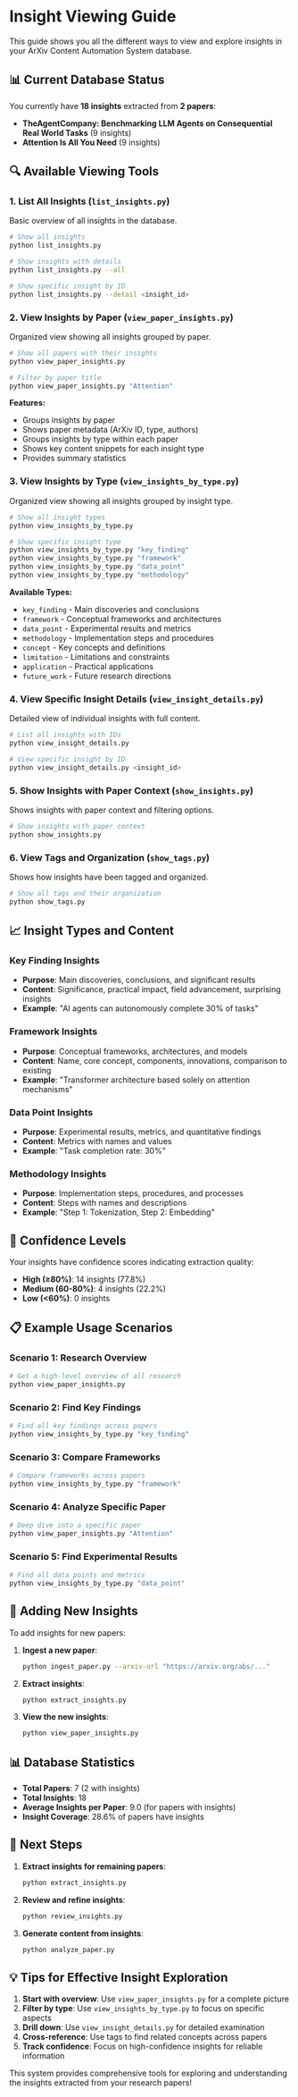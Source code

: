 # Insight Viewing Guide

This guide shows you all the different ways to view and explore insights in your ArXiv Content Automation System database.

## 📊 Current Database Status

You currently have **18 insights** extracted from **2 papers**:
- **TheAgentCompany: Benchmarking LLM Agents on Consequential Real World Tasks** (9 insights)
- **Attention Is All You Need** (9 insights)

## 🔍 Available Viewing Tools

### 1. **List All Insights** (`list_insights.py`)
Basic overview of all insights in the database.

```bash
# Show all insights
python list_insights.py

# Show insights with details
python list_insights.py --all

# Show specific insight by ID
python list_insights.py --detail <insight_id>
```

### 2. **View Insights by Paper** (`view_paper_insights.py`)
Organized view showing all insights grouped by paper.

```bash
# Show all papers with their insights
python view_paper_insights.py

# Filter by paper title
python view_paper_insights.py "Attention"
```

**Features:**
- Groups insights by paper
- Shows paper metadata (ArXiv ID, type, authors)
- Groups insights by type within each paper
- Shows key content snippets for each insight type
- Provides summary statistics

### 3. **View Insights by Type** (`view_insights_by_type.py`)
Organized view showing all insights grouped by insight type.

```bash
# Show all insight types
python view_insights_by_type.py

# Show specific insight type
python view_insights_by_type.py "key_finding"
python view_insights_by_type.py "framework"
python view_insights_by_type.py "data_point"
python view_insights_by_type.py "methodology"
```

**Available Types:**
- `key_finding` - Main discoveries and conclusions
- `framework` - Conceptual frameworks and architectures
- `data_point` - Experimental results and metrics
- `methodology` - Implementation steps and procedures
- `concept` - Key concepts and definitions
- `limitation` - Limitations and constraints
- `application` - Practical applications
- `future_work` - Future research directions

### 4. **View Specific Insight Details** (`view_insight_details.py`)
Detailed view of individual insights with full content.

```bash
# List all insights with IDs
python view_insight_details.py

# View specific insight by ID
python view_insight_details.py <insight_id>
```

### 5. **Show Insights with Paper Context** (`show_insights.py`)
Shows insights with paper context and filtering options.

```bash
# Show insights with paper context
python show_insights.py
```

### 6. **View Tags and Organization** (`show_tags.py`)
Shows how insights have been tagged and organized.

```bash
# Show all tags and their organization
python show_tags.py
```

## 📈 Insight Types and Content

### Key Finding Insights
- **Purpose**: Main discoveries, conclusions, and significant results
- **Content**: Significance, practical impact, field advancement, surprising insights
- **Example**: "AI agents can autonomously complete 30% of tasks"

### Framework Insights
- **Purpose**: Conceptual frameworks, architectures, and models
- **Content**: Name, core concept, components, innovations, comparison to existing
- **Example**: "Transformer architecture based solely on attention mechanisms"

### Data Point Insights
- **Purpose**: Experimental results, metrics, and quantitative findings
- **Content**: Metrics with names and values
- **Example**: "Task completion rate: 30%"

### Methodology Insights
- **Purpose**: Implementation steps, procedures, and processes
- **Content**: Steps with names and descriptions
- **Example**: "Step 1: Tokenization, Step 2: Embedding"

## 🎯 Confidence Levels

Your insights have confidence scores indicating extraction quality:
- **High (≥80%)**: 14 insights (77.8%)
- **Medium (60-80%)**: 4 insights (22.2%)
- **Low (<60%)**: 0 insights

## 📋 Example Usage Scenarios

### Scenario 1: Research Overview
```bash
# Get a high-level overview of all research
python view_paper_insights.py
```

### Scenario 2: Find Key Findings
```bash
# Find all key findings across papers
python view_insights_by_type.py "key_finding"
```

### Scenario 3: Compare Frameworks
```bash
# Compare frameworks across papers
python view_insights_by_type.py "framework"
```

### Scenario 4: Analyze Specific Paper
```bash
# Deep dive into a specific paper
python view_paper_insights.py "Attention"
```

### Scenario 5: Find Experimental Results
```bash
# Find all data points and metrics
python view_insights_by_type.py "data_point"
```

## 🔧 Adding New Insights

To add insights for new papers:

1. **Ingest a new paper**:
   ```bash
   python ingest_paper.py --arxiv-url "https://arxiv.org/abs/..."
   ```

2. **Extract insights**:
   ```bash
   python extract_insights.py
   ```

3. **View the new insights**:
   ```bash
   python view_paper_insights.py
   ```

## 📊 Database Statistics

- **Total Papers**: 7 (2 with insights)
- **Total Insights**: 18
- **Average Insights per Paper**: 9.0 (for papers with insights)
- **Insight Coverage**: 28.6% of papers have insights

## 🎯 Next Steps

1. **Extract insights for remaining papers**:
   ```bash
   python extract_insights.py
   ```

2. **Review and refine insights**:
   ```bash
   python review_insights.py
   ```

3. **Generate content from insights**:
   ```bash
   python analyze_paper.py
   ```

## 💡 Tips for Effective Insight Exploration

1. **Start with overview**: Use `view_paper_insights.py` for a complete picture
2. **Filter by type**: Use `view_insights_by_type.py` to focus on specific aspects
3. **Drill down**: Use `view_insight_details.py` for detailed examination
4. **Cross-reference**: Use tags to find related concepts across papers
5. **Track confidence**: Focus on high-confidence insights for reliable information

This system provides comprehensive tools for exploring and understanding the insights extracted from your research papers! 